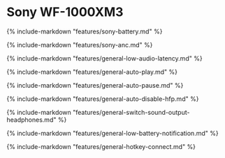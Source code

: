 # Sony WF-1000XM3

{%
   include-markdown "features/sony-battery.md"
%}

{%
   include-markdown "features/sony-anc.md"
%}

{%
   include-markdown "features/general-low-audio-latency.md"
%}

{%
   include-markdown "features/general-auto-play.md"
%}

{%
   include-markdown "features/general-auto-pause.md"
%}

{%
   include-markdown "features/general-auto-disable-hfp.md"
%}

{%
   include-markdown "features/general-switch-sound-output-headphones.md"
%}

{%
   include-markdown "features/general-low-battery-notification.md"
%}

{%
   include-markdown "features/general-hotkey-connect.md"
%}